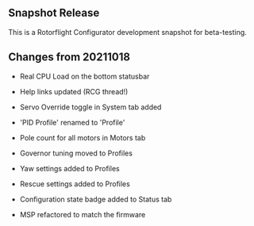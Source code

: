 ## Snapshot Release

This is a Rotorflight Configurator development snapshot for beta-testing.


## Changes from 20211018

- Real CPU Load on the bottom statusbar

- Help links updated (RCG thread!)

- Servo Override toggle in System tab added

- 'PID Profile' renamed to 'Profile'

- Pole count for all motors in Motors tab

- Governor tuning moved to Profiles

- Yaw settings added to Profiles

- Rescue settings added to Profiles

- Configuration state badge added to Status tab

- MSP refactored to match the firmware

